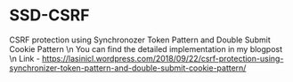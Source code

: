 # SSD-CSRF
CSRF protection using Synchronozer Token Pattern and Double Submit Cookie Pattern
\n You can find the detailed implementation in my blogpost 
\n Link - https://lasinicl.wordpress.com/2018/09/22/csrf-protection-using-synchronizer-token-pattern-and-double-submit-cookie-pattern/
